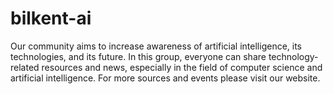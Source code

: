 # bilkent-ai
Our community aims to increase awareness of artificial intelligence, its technologies, and its future. In this group, everyone can share technology-related resources and news, especially in the field of computer science and artificial intelligence. For more sources and events please visit our website. 
